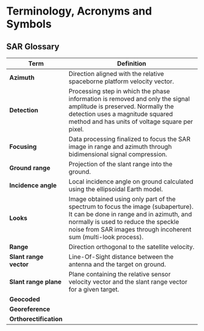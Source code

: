 # Terminology, Acronyms and Symbols


## SAR Glossary 

| Term | Definition |
|------|------------|
|**Azimuth**            |	Direction aligned with the relative spaceborne platform velocity vector. |
|**Detection**	        |Processing step in which the phase information is removed and only the signal amplitude is preserved. Normally the detection uses a magnitude squared method and has units of voltage square per pixel. |
|**Focusing**        |Data processing finalized to focus the SAR image in range and azimuth through bidimensional signal compression.|
|**Ground range**	    |Projection of the slant range into the ground.|
|**Incidence angle**	|Local incidence angle on ground calculated using the ellipsoidal Earth model.|
|**Looks**	            |Image obtained using only part of the spectrum to focus the image (subaperture). It can be done in range and in azimuth, and normally is used to reduce the speckle noise from SAR images through incoherent sum (multi-look process).|
|**Range**	            |Direction orthogonal to the satellite velocity. |
|**Slant range vector**	|Line-Of-Sight distance between the antenna and the target on ground.|
|**Slant range plane**	|Plane containing the relative sensor velocity vector and the slant range vector for a given target.|
|**Geocoded**           | |
|**Georeference**       | |
|**Orthorectification** | |
